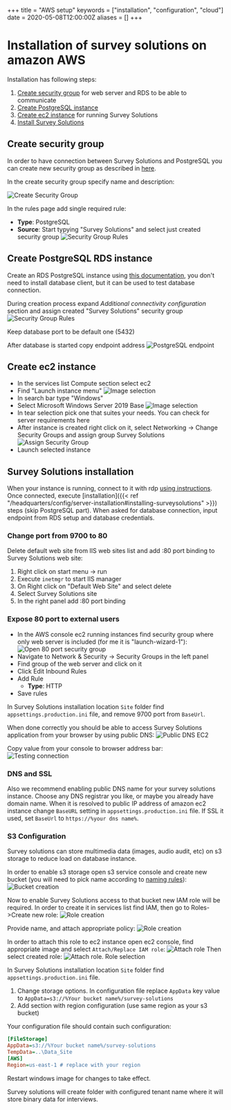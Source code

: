 +++
title = "AWS setup"
keywords = ["installation", "configuration", "cloud"]
date = 2020-05-08T12:00:00Z
aliases = []
+++

# Installation of survey solutions on amazon AWS

Installation has following steps:

 1. [Create security group](#create-security-group) for web server and RDS to be able to communicate
 1. [Create PostgreSQL instance](#create-PostgreSQL-RDS-instance)
 1. [Create ec2 instance](#create-ec2-instance) for running Survey Solutions
 1. [Install Survey Solutions](#survey-solutions-installation)

## Create security group

In order to have connection between Survey Solutions and PostgreSQL you can create new security group as described in [here](https://docs.aws.amazon.com/AmazonRDS/latest/UserGuide/USER_VPC.Scenarios.html).

In the create security group specify name and description:

![Create Security Group](images/create_sg.png)

In the rules page add single required rule:

* **Type**: PostgreSQL
* **Source**: Start typying "Survey Solutions" and select just created security group
![Security Group Rules](images/sg_pg_rule.png)

## Create PostgreSQL RDS instance

Create an RDS PostgreSQL instance using [this documentation](https://aws.amazon.com/getting-started/tutorials/create-connect-postgresql-db), you don't need to install database client, but it can be used to test database connection.

During creation process expand *Additional connectivity configuration* section and assign created "Survey Solutions" security group
![Security Group Rules](images/rds_sg_selection.png)

Keep database port to be default one (5432)

After database is started copy endpoint address
![PostgreSQL endpoint](images/rds_endpoint.png)

## Create ec2 instance

* In the services list Compute section select ec2
* Find "Launch instance menu"
  ![Image selection](images/ec2_launch.png)
* In search bar type "Windows"
* Select Microsoft Windows Server 2019 Base
  ![Image selection](images/ec2_image_selection.png)
* In tear selection pick one that suites your needs. You can check for server requirements here
* After instance is created right click on it, select Networking -> Change Security Groups and assign group Survey Solutions
  ![Assign Security Group](images/ec2_sg_assign.png)
* Launch selected instance

## Survey Solutions installation

When your instance is running, connect to it with rdp [using instructions](https://docs.aws.amazon.com/AWSEC2/latest/WindowsGuide/connecting_to_windows_instance.html). Once connected, execute [installation]({{< ref "/headquarters/config/server-installation#installing-surveysolutions" >}}) steps (skip PostgreSQL part). When asked for database connection, input endpoint from RDS setup and database credentials.

### Change port from 9700 to 80

Delete default web site from IIS web sites list and add :80 port binding to Survey Solutions web site:

  1. Right click on start menu -> run
  1. Execute `inetmgr` to start IIS manager
  1. On Right click on "Default Web Site" and select delete
  1. Select Survey Solutions site
  1. In the right panel add :80 port binding

### Expose 80 port to external users

* In the AWS console ec2 running instances find security group where only web server is included (for me it is "launch-wizard-1"):
  ![Open 80 port security group](images/ec2_sg_web.png)
* Navigate to Network & Security -> Security Groups in the left panel
* Find group of the web server and click on it
* Click Edit Inbound Rules
* Add Rule
  * **Type**: HTTP
* Save rules

In Survey Solutions installation location `Site` folder find `appsettings.production.ini` file, and remove 9700 port from `BaseUrl`.

When done correctly you should be able to access Survey Solutions application from your browser by using public DNS:
![Public DNS EC2](images/ec2_public_dns.png)

Copy value from your console to browser address bar:
![Testing connection](images/ec2_ss_running.png)

### DNS and SSL

Also we recommend enabling public DNS name for your survey solutions instance. Choose any DNS registrar you like, or maybe you already have domain name. When it is resolved to public IP address of amazon ec2 instance change `BaseURL` setting in `appsettings.production.ini` file. If SSL it used, set `BaseUrl` to `https://%your dns name%`.

### S3 Configuration

Survey solutions can store multimedia data (images, audio audit, etc) on s3 storage to reduce load on database instance.

In order to enable s3 storage open s3 service console and create new bucket (you will need to pick name according to [naming rules](https://docs.aws.amazon.com/AmazonS3/latest/dev/BucketRestrictions.html)):
![Bucket creation](images/new-bucket.png)

Now to enable Survey Solutions access to that bucket new IAM role will be required. In order to create it in services list find IAM, then go to Roles->Create new role:
![Role creation](images/create-role.png)

Provide name, and attach appropriate policy:
![Role creation](images/s3-access.png)

In order to attach this role to ec2 instance open ec2 console, find appropriate image and select `Attach/Replace IAM role`:
![Attach role](images/attach-role.png)
Then select created role:
![Attach role. Role selection](images/attach-role-name.png)

In Survey Solutions installation location `Site` folder find `appsettings.production.ini` file.

1. Change storage options. In configuration file replace `AppData` key value to `AppData=s3://%Your bucket name%/survey-solutions`
1. Add section with region configuration (use same region as your s3 bucket)

Your configuration file should contain such configuration:

``` ini
[FileStorage]
AppData=s3://%Your bucket name%/survey-solutions
TempData=..\Data_Site
[AWS]
Region=us-east-1 # replace with your region
```

Restart windows image for changes to take effect.

Survey solutions will create folder with configured tenant name where it will store binary data for interviews.

